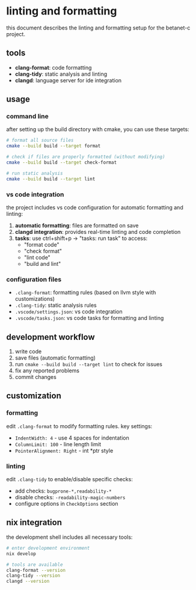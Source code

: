# linting and formatting

this document describes the linting and formatting setup for the betanet-c project.

## tools

- **clang-format**: code formatting
- **clang-tidy**: static analysis and linting
- **clangd**: language server for ide integration

## usage

### command line

after setting up the build directory with cmake, you can use these targets:

```bash
# format all source files
cmake --build build --target format

# check if files are properly formatted (without modifying)
cmake --build build --target check-format

# run static analysis
cmake --build build --target lint
```

### vs code integration

the project includes vs code configuration for automatic formatting and linting:

1. **automatic formatting**: files are formatted on save
2. **clangd integration**: provides real-time linting and code completion
3. **tasks**: use ctrl+shift+p → "tasks: run task" to access:
   - "format code"
   - "check format"
   - "lint code"
   - "build and lint"

### configuration files

- `.clang-format`: formatting rules (based on llvm style with customizations)
- `.clang-tidy`: static analysis rules
- `.vscode/settings.json`: vs code integration
- `.vscode/tasks.json`: vs code tasks for formatting and linting

## development workflow

1. write code
2. save files (automatic formatting)
3. run `cmake --build build --target lint` to check for issues
4. fix any reported problems
5. commit changes

## customization

### formatting

edit `.clang-format` to modify formatting rules. key settings:
- `IndentWidth: 4` - use 4 spaces for indentation
- `ColumnLimit: 100` - line length limit
- `PointerAlignment: Right` - int *ptr style

### linting

edit `.clang-tidy` to enable/disable specific checks:
- add checks: `bugprone-*,readability-*`
- disable checks: `-readability-magic-numbers`
- configure options in `CheckOptions` section

## nix integration

the development shell includes all necessary tools:

```bash
# enter development environment
nix develop

# tools are available
clang-format --version
clang-tidy --version
clangd --version
```
